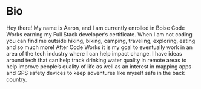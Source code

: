# Bio

Hey there! My name is Aaron, and I am currently enrolled in Boise Code Works earning my Full Stack developer’s certificate. When I am not coding you can find me outside hiking, biking, camping, traveling, exploring, eating and so much more! After Code Works it is my goal to eventually work in an area of the tech industry where I can help impact change. I have ideas around tech that can help track drinking water quality in remote areas to help improve people’s quality of life as well as an interest in mapping apps and GPS safety devices to keep adventures like myself safe in the back country.
